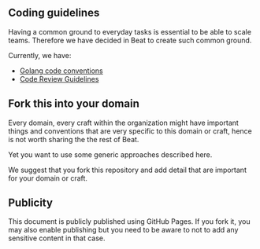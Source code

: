 ## Coding guidelines

Having a common ground to everyday tasks is essential to be able to scale teams. Therefore we have decided in Beat to create such common ground. 

Currently, we have:
* [Golang code conventions](conventions/golang/index.md)
* [Code Review Guidelines](review/index.md)

## Fork this into your domain

Every domain, every craft within the organization might have important things and conventions that are very specific to this domain or craft, hence is not worth sharing the the rest of Beat.

Yet you want to use some generic approaches described here.

We suggest that you fork this repository and add detail that are important for your domain or craft.

## Publicity

This document is publicly published using GitHub Pages. If you fork it, you may also enable publishing but you need to be aware to not to add any sensitive content in that case.
